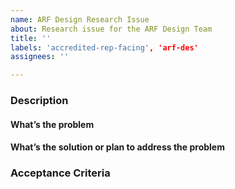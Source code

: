 ```yaml
---
name: ARF Design Research Issue
about: Research issue for the ARF Design Team
title: ''
labels: 'accredited-rep-facing', 'arf-des'
assignees: ''

---
```


<!-- Title ^^ : Short form of what needs to be done, if it’s part of a specific study use the abbreviation of the study at the front of the ticket -->

### Description

#### What’s the problem
<!-- Problem statement -->

#### What’s the solution or plan to address the problem
<!-- This should be as detailed as possible so that anyone would be able to pick up this issue up -->
<!-- What’s the output -->
<!-- Can Include: High level methodology, Research goal or hypothesis, Reference links, What user group/persona -->

### Acceptance Criteria
<!-- Whatever the artifact is is created -->
